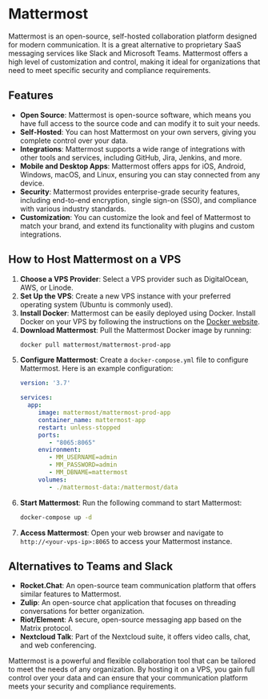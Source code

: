 # Mattermost

Mattermost is an open-source, self-hosted collaboration platform designed for modern communication. It is a great alternative to proprietary SaaS messaging services like Slack and Microsoft Teams. Mattermost offers a high level of customization and control, making it ideal for organizations that need to meet specific security and compliance requirements.

## Features

- **Open Source**: Mattermost is open-source software, which means you have full access to the source code and can modify it to suit your needs.
- **Self-Hosted**: You can host Mattermost on your own servers, giving you complete control over your data.
- **Integrations**: Mattermost supports a wide range of integrations with other tools and services, including GitHub, Jira, Jenkins, and more.
- **Mobile and Desktop Apps**: Mattermost offers apps for iOS, Android, Windows, macOS, and Linux, ensuring you can stay connected from any device.
- **Security**: Mattermost provides enterprise-grade security features, including end-to-end encryption, single sign-on (SSO), and compliance with various industry standards.
- **Customization**: You can customize the look and feel of Mattermost to match your brand, and extend its functionality with plugins and custom integrations.

## How to Host Mattermost on a VPS

1. **Choose a VPS Provider**: Select a VPS provider such as DigitalOcean, AWS, or Linode.
2. **Set Up the VPS**: Create a new VPS instance with your preferred operating system (Ubuntu is commonly used).
3. **Install Docker**: Mattermost can be easily deployed using Docker. Install Docker on your VPS by following the instructions on the [Docker website](https://docs.docker.com/get-docker/).
4. **Download Mattermost**: Pull the Mattermost Docker image by running:
    ```sh
    docker pull mattermost/mattermost-prod-app
    ```
5. **Configure Mattermost**: Create a `docker-compose.yml` file to configure Mattermost. Here is an example configuration:
    ```yaml
    version: '3.7'

    services:
      app:
         image: mattermost/mattermost-prod-app
         container_name: mattermost-app
         restart: unless-stopped
         ports:
            - "8065:8065"
         environment:
            - MM_USERNAME=admin
            - MM_PASSWORD=admin
            - MM_DBNAME=mattermost
         volumes:
            - ./mattermost-data:/mattermost/data
    ```
6. **Start Mattermost**: Run the following command to start Mattermost:
    ```sh
    docker-compose up -d
    ```
7. **Access Mattermost**: Open your web browser and navigate to `http://<your-vps-ip>:8065` to access your Mattermost instance.

## Alternatives to Teams and Slack

- **Rocket.Chat**: An open-source team communication platform that offers similar features to Mattermost.
- **Zulip**: An open-source chat application that focuses on threading conversations for better organization.
- **Riot/Element**: A secure, open-source messaging app based on the Matrix protocol.
- **Nextcloud Talk**: Part of the Nextcloud suite, it offers video calls, chat, and web conferencing.

Mattermost is a powerful and flexible collaboration tool that can be tailored to meet the needs of any organization. By hosting it on a VPS, you gain full control over your data and can ensure that your communication platform meets your security and compliance requirements.